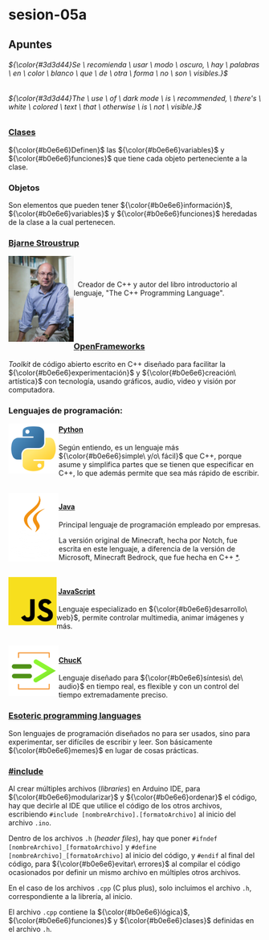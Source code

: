 # sesion-05a

## Apuntes
###### ${\color{#3d3d44}Se \ recomienda \ usar \ modo \ oscuro, \ hay \ palabras \ en \ color \ blanco \ que \ de \ otra \ forma \ no \ son \ visibles.}$ <br/>
###### ${\color{#3d3d44}The \ use \ of \ dark mode \ is \ recommended, \ there's \ white \ colored \ text \ that \ otherwise \ is \ not \ visible.}$ <br/>

### [Clases](https://youtu.be/W1CjYKmTB-c?si=j0DhedhVqMTyQatA)

${\color{#b0e6e6}Definen}$ las ${\color{#b0e6e6}variables}$ y ${\color{#b0e6e6}funciones}$ que tiene cada objeto perteneciente a la clase.

### Objetos

Son elementos que pueden tener ${\color{#b0e6e6}información}$, ${\color{#b0e6e6}variables}$ y ${\color{#b0e6e6}funciones}$ heredadas de la clase a la cual pertenecen.

### [Bjarne Stroustrup](https://www.stroustrup.com/)

<img align="left" src="./imagenes/Bjarne.jpg" alt="Foto de Bjarne. Fuente: https://www.stroustrup.com/" width=130><br><br>

&nbsp;&nbsp;Creador de C++ y autor del libro introductorio al lenguaje, "The C++ Programming Language".

<br><br><br>

### [OpenFrameworks](https://openframeworks.cc/about/)

*Toolkit* de código abierto escrito en C++ diseñado para facilitar la ${\color{#b0e6e6}experimentación}$ y ${\color{#b0e6e6}creación\ artística}$ con tecnología, usando gráficos, audio, video y visión por computadora.

### Lenguajes de programación:

<img align="left" src="./imagenes/python.png" alt="Logo de Python. Fuente: https://www.python.org/ y editado por FranUDP" width=100>

#### [Python](https://www.python.org/)

Según entiendo, es un lenguaje más ${\color{#b0e6e6}simple\ y/o\ fácil}$ que C++, porque asume y simplifica partes que se tienen que especificar en C++, lo que además permite que sea más rápido de escribir.

<br>

<img align="left" src="./imagenes/java.png" alt="Logo de Java. Fuente: https://dev.java/#xd_co_f=ZjAyNjdhZTQtYjI2ZC00NjFlLWEwNDQtMmJiYjk3ZWE1N2Qy~ y editado por FranUDP" width=100>

#### [Java](https://www.java.com/es/)

Principal lenguaje de programación empleado por empresas.

 La versión original de Minecraft, hecha por Notch, fue escrita en este lenguaje, a diferencia de la versión de Microsoft, Minecraft Bedrock, que fue hecha en C++ [*](https://www.laps4.com/preguntas-y-respuestas/como-esta-programado-minecraft).

<br>

<img align="left" src="./imagenes/javaScript.png" alt="Logo no oficial de JavaScript. Fuente: https://es.wikipedia.org/wiki/JavaScript" width=96>

#### &nbsp;[JavaScript](https://developer.mozilla.org/es/docs/Learn_web_development/Core/Scripting/What_is_JavaScript)

&nbsp;Lenguaje especializado en ${\color{#b0e6e6}desarrollo\ web}$, permite controlar multimedia, animar imágenes y más.

<br>

<img align="left" src="./imagenes/chuck.png" alt="Logo de ChucK. Fuente: https://chuck.cs.princeton.edu/ y editado por FranUDP" width=100>

#### [ChucK](https://github.com/ccrma/chuck)

Lenguaje diseñado para ${\color{#b0e6e6}síntesis\ de\ audio}$ en tiempo real, es flexible y con un control del tiempo extremadamente preciso.

### [Esoteric programming languages](https://esolangs.org/wiki/Esoteric_programming_language)

Son lenguajes de programación diseñados no para ser usados, sino para experimentar, ser difíciles de escribir y leer. Son básicamente ${\color{#b0e6e6}memes}$ en lugar de cosas prácticas.

### [#include](https://youtu.be/IiZl3p-ZohM?si=hAfEcduuj1ZFJooz)

Al crear múltiples archivos (*libraries*) en Arduino IDE, para ${\color{#b0e6e6}modularizar}$ y ${\color{#b0e6e6}ordenar}$ el código, hay que decirle al IDE que utilice el código de los otros archivos, escribiendo `#include [nombreArchivo].[formatoArchivo]` al inicio del archivo `.ino`.

Dentro de los archivos `.h` (*header files*), hay que poner `#ifndef [nombreArchivo]_[formatoArchivo]` y `#define [nombreArchivo]_[formatoArchivo]` al inicio del código, y `#endif` al final del código, para ${\color{#b0e6e6}evitar\ errores}$ al compilar el código ocasionados por definir un mismo archivo en múltiples otros archivos.

En el caso de los archivos `.cpp` (C plus plus), solo incluimos el archivo `.h`, correspondiente a la librería, al inicio.

El archivo `.cpp` contiene la ${\color{#b0e6e6}lógica}$, ${\color{#b0e6e6}funciones}$ y ${\color{#b0e6e6}clases}$ definidas en el archivo `.h`.